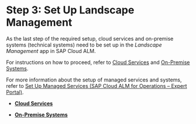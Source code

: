 <!-- loio23f1c49b224b4f17b2d959e01ae9c930 -->

# Step 3: Set Up Landscape Management

As the last step of the required setup, cloud services and on-premise systems \(technical systems\) need to be set up in the *Landscape Management* app in SAP Cloud ALM.

For instructions on how to proceed, refer to [Cloud Services](cloud-services-d5f36cc.md) and [On-Premise Systems](on-premise-systems-d9d672a.md).



For more information about the setup of managed services and systems, refer to [Set Up Managed Services \(SAP Cloud ALM for Operations – Expert Portal\)](https://support.sap.com/en/alm/sap-cloud-alm/operations/expert-portal/setup-managed-services.html).

-   **[Cloud Services](cloud-services-d5f36cc.md "")**  

-   **[On-Premise Systems](on-premise-systems-d9d672a.md "")**  


